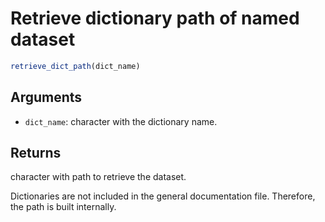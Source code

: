 # Retrieve dictionary path of named dataset

```r
retrieve_dict_path(dict_name)
```

## Arguments

- `dict_name`: character with the dictionary name.

## Returns

character with path to retrieve the dataset.

Dictionaries are not included in the general documentation file. Therefore, the path is built internally.
